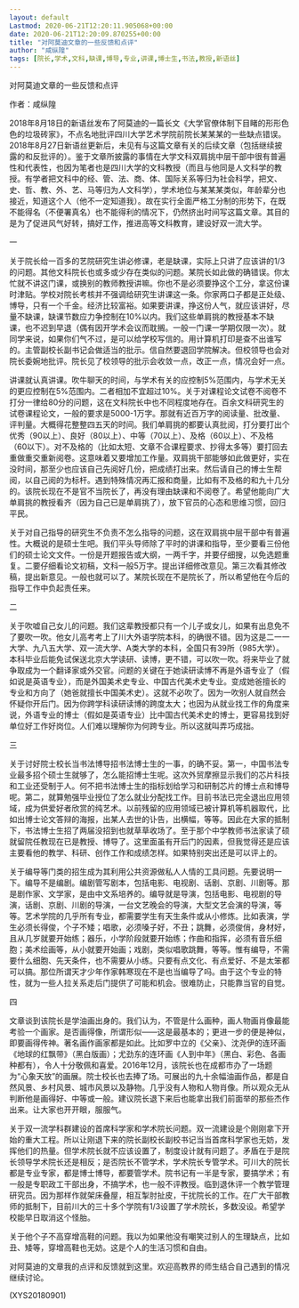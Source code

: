 ```yaml
---
layout: default
Lastmod: 2020-06-21T12:20:11.905068+00:00
date: 2020-06-21T12:20:09.870255+00:00
title: "对阿莫迪文章的一些反馈和点评"
author: "咸纵隍"
tags: [院长,学术,文科,缺课,博导,专业,讲课,博士生,书法,教授,新语丝]
---
```


对阿莫迪文章的一些反馈和点评

作者：咸纵隍

2018年8月18日的新语丝发布了阿莫迪的一篇长文《大学官僚体制下目睹的形形色色的垃圾砖家》，不点名地批评四川大学艺术学院前院长某某某的一些缺点错误。2018年8月27日新语丝更新后，未见有与这篇文章有关的后续文章（包括继续披露的和反批评的）。鉴于文章所披露的事情在大学文科双肩挑中层干部中很有普遍性和代表性，也因为笔者也是四川大学的文科教授（而且与他同是人文科学的教授。有学者把文科中的经、管、法、商、体、国际关系等归为社会科学，把文、史、哲、教、外、艺、马等归为人文科学），学术地位与某某某类似，年龄辈分也接近，知道这个人（他不一定知道我）。故在实行全面严格工分制的形势下，在既不能得名（不便署真名）也不能得利的情况下，仍然挤出时间写这篇文章。其目的是为了促进风气好转，搞好工作，推进高等文科教育，建设好双一流大学。

一

关于院长给一百多的艺院研究生讲必修课，老是缺课，实际上只讲了应该讲的1/3的问题。其他文科院长也或多或少存在类似的问题。某院长如此做的确错误。你太忙就不讲这门课，或换别的教师教授讲嘛。你也不是必须要挣这个工分，拿这份课时津贴。学校对院长考核并不强调给研究生讲课这一条。你家两口子都是正处级、博导，只有一个千金。经济比较富裕。如果要讲课，挣这份人气，就应该讲好，尽量不缺课，缺课节数应力争控制在10%以内。我们这些单肩挑的教授基本不缺课，也不迟到早退（偶有因开学术会议而耽搁。一般一门课一学期仅限一次）。就同学来说，如果你们气不过，是可以给学校写信的。用计算机打印是查不出谁写的。主管副校长副书记会做适当的批示。信自然要退回学院解决。但校领导也会对院长委婉地批评。院长见了校领导的批示会收敛一点，改正一点，情况会好一点。

讲课就认真讲课。吹牛聊天的时间，与学术有关的应控制5%范围内，与学术无关的更应控制在5%范围内。二者相加不宜超过10%。关于对课程论文试卷不阅卷不打分一律给80分的问题，这在文科院长中也不同程度地存在。百余文科研究生的试卷课程论文，一般的要求是5000-1万字。那就有近百万字的阅读量、批改量、评判量。大概得花整整四五天的时间。我们单肩挑的都要认真批阅，打分要打出个优秀（90以上）、良好（80以上）、中等（70以上）、及格（60以上）、不及格（60以下）。对不及格的（比如太短、文章不合课程要求、抄得太多等）要打回去重做重交重新阅卷。这意味着又要增加工作量。双肩挑干部能够如此做更好，实在没时间，那至少也应该自己先阅好几份，把成绩打出来。然后请自己的博士生帮阅，以自己阅的为标杆。遇到特殊情况再汇报和商量，比如有不及格的和九十几分的。该院长现在不是官不当院长了，再没有理由缺课和不阅卷了。希望他能向广大单肩挑的教授看齐（因为自己已是单肩挑了），放下官员的心态和思维习惯，回归平民。

关于对自己指导的研究生不负责不怎么指导的问题，这在双肩挑中层干部中有普遍性。大概说的是硕士生吧。我们平头导师除了平时的讲课和指导，至少要看三份他们的硕士论文文件。一份是开题报告或大纲，一两千字，并要仔细搜，以免选题重复。二要仔细看论文初稿，文科一般5万字。提出详细修改意见。第三次看其修改稿，提出新意见。一般也就可以了。某院长现在不是院长了，所以希望他在今后的指导工作中负起责任来。

二

关于吹嘘自己女儿的问题。我们这辈教授都只有一个儿子或女儿，如果有出息免不了要吹一吹。他女儿高考考上了川大外语学院本科，的确很不错。因为这是二一一大学、九八五大学、双一流大学、A类大学的本科，全国只有39所（985大学）。本科毕业后能免试保送北京大学读研、读博，更不错，可以吹一吹。将来毕业了就争取成为一个翻译家或外交官。问题的关键在于她读研读博不再是外语专业了（假如说是英语专业），而是外国美术史专业、中国古代美术史专业。变成她爸擅长的专业和方向了（她爸就擅长中国美术史）。这就不必吹了。因为一吹别人就自然会怀疑你开后门。因为你跨学科读研读博的跨度太大；也因为从就业找工作的角度来说，外语专业的博士（假如是英语专业）比中国古代美术史的博士，更容易找到好单位好工作好岗位。人们难以理解你为何跨专业。所以这就叫弄巧成拙。

三

关于讨好院士校长当书法博导招书法博士生的一事，的确不妥。第一，中国书法专业最多招个硕士生就够了，怎么能招博士生呢。这次外贸摩擦显示我们的芯片科技和工业还受制于人。何不把书法博士生的指标划给学习和研制芯片的博士点和博导呢。第二，就算勉强毕业授位了怎么就业分配找工作。目前书法已完全退出应用领域，成为供爱好者欣赏的纯艺术。以前残留的应用领域已被计算机等机器取代，比如出博士论文答辩的海报，出某人去世的讣告，出横幅，等等。因此在大家的抵制下，书法博士生招了两届没招到也就草草收场了。至于那个中学教师书法家读了硕就留院任教现在已是教授、博导了。这里面虽有开后门的因素，但我觉得还是应该主要看他的教学、科研、创作工作和成绩怎样。如果特别突出还是可以评上的。

关于编导等门类的招生成为其利用公共资源做私人人情的工具问题。先要说明一下。编导不是编剧。编剧管写剧本，包括电影、电视剧、话剧、京剧、川剧等。那是剧作家、文学家，是由中文系培养的。编导就是导演，包括电影、电视剧的导演，话剧、京剧、川剧的导演，一台文艺晚会的导演，大型文艺会演的导演，等等。艺术学院的几乎所有专业，都需要学生有天生条件或从小修炼。比如表演，学生必须长得俊，个子不矮；唱歌，必须嗓子好，不丑；跳舞，必须俊俏，身材好，且从几岁就要开始练；器乐，小学阶段就要开始练；作曲和指挥，必须有音乐细胞；美术绘画等，从小就要开始画；戏剧，类似唱歌跳舞，等等。惟有编导，不需要什么细胞、先天条件，也不需要从小练。只要有点文化、有点爱好、不是太笨都可以搞。那位所谓天才少年作家韩寒现在不是也当编导了吗。由于这个专业的特性，就为一些人拉关系走后门提供了可能和机会。很难防止，只能靠当官的自觉。

四

文章谈到该院长是学油画出身的。我们认为，不管是什么画种，画人物画肖像最能考验一个画家。是否画得像，所谓形似——这是最基本的；更进一步的便是神似，即要画得传神。著名画作画家都是如此。比如罗中立的《父亲》、沈尧伊的连环画《地球的红飘带》（黑白版画）；尤劲东的连环画《人到中年》（黑白、彩色、各画种都有），令人十分敬佩和喜爱。2016年12月，该院长也在成都市办了一场题为“心象天放”的画展。院士校长也去捧了场。可展出的九十余幅油画作品，都是自然风景、乡村风景、城市风景以及静物。几乎没有人物和人物肖像。所以观众无从判断他是画得好、中等或一般。建议院长退下来后也能拿出我们前面举的那些杰作出来。让大家也开开眼，服服气。

关于双一流学科群建设的首席科学家和学术院长问题。双一流建设是个刚刚拿下开始的重大工程。所以让刚退下来的院长副校长副校书记当当首席科学家也无妨，发挥他们的热量。但学术院长就不应该设置了，制度设计就有问题了。矛盾在于是院长领导学术院长还是相反；是否院长不管学术，学术院长专管学术。可川大的院长都是专业专家，都是博士博导，都要管学术。院书记有一半是专家，要搞学术；有一般是专职政工干部出身，不搞学术，也一般不评教授。临到退休评一个教学管理研究员。因为那样作就架床叠屋，相互掣肘扯皮，干扰院长的工作。在广大干部教师的抵制下，目前川大的三十多个学院有1/3设置了学术院长，多数没设。希望学校能早日取消这个怪胎。

关于他个子不高穿增高鞋的问题。我以为如果他没有嘲笑过别人的生理缺点，比如丑、矮等，穿增高鞋也无妨。这是个人的生活习惯和自由。

对阿莫迪的文章我的点评和反馈就到这里。欢迎高教界的师生结合自己遇到的情况继续讨论。

(XYS20180901)

